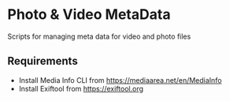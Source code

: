 # Photo & Video MetaData
Scripts for managing meta data for video and photo files

## Requirements
* Install Media Info CLI from https://mediaarea.net/en/MediaInfo
* Install Exiftool from https://exiftool.org


